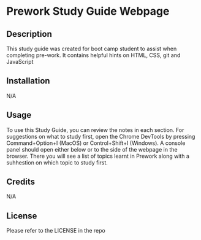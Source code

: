 # Prework Study Guide Webpage

## Description

This study guide was created for boot camp student to assist when completing pre-work. It contains helpful hints on HTML, CSS, git and JavaScript

## Installation

N/A

## Usage

To use this Study Guide, you can review the notes in each section. For suggestions on what to study first, open the Chrome DevTools by pressing Command+Option+I (MacOS) or Control+Shift+I (Windows). A console panel should open either below or to the side of the webpage in the browser. There you will see a list of topics learnt in Prework along with a suhhestion on which topic to study first. 

## Credits

N/A

## License

Please refer to the LICENSE in the repo
